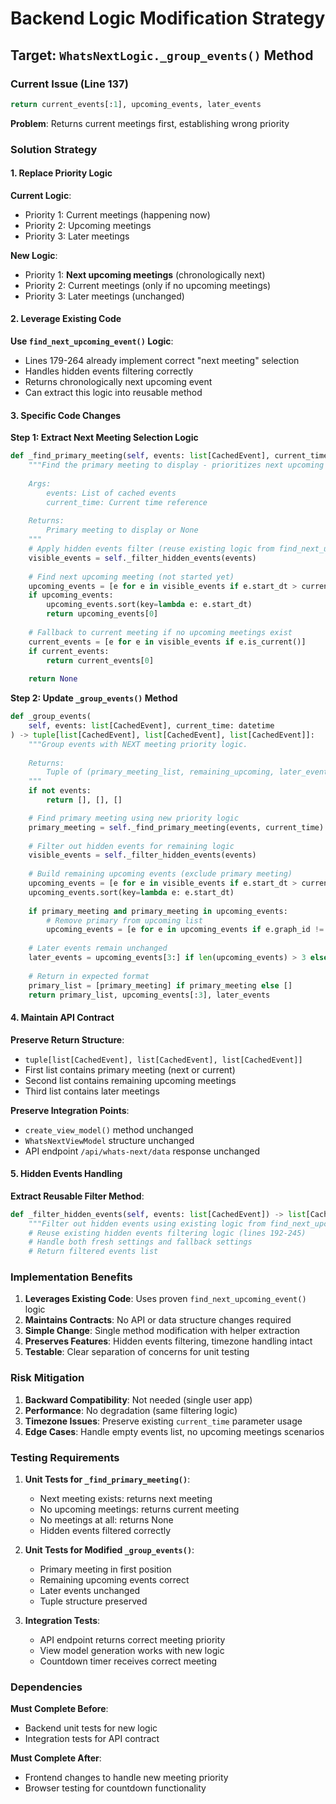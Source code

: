 # Backend Logic Modification Strategy

## Target: `WhatsNextLogic._group_events()` Method

### Current Issue (Line 137)
```python
return current_events[:1], upcoming_events, later_events
```
**Problem**: Returns current meetings first, establishing wrong priority

### Solution Strategy

#### 1. Replace Priority Logic
**Current Logic**: 
- Priority 1: Current meetings (happening now)
- Priority 2: Upcoming meetings 
- Priority 3: Later meetings

**New Logic**:
- Priority 1: **Next upcoming meetings** (chronologically next)
- Priority 2: Current meetings (only if no upcoming meetings)
- Priority 3: Later meetings (unchanged)

#### 2. Leverage Existing Code
**Use `find_next_upcoming_event()` Logic**:
- Lines 179-264 already implement correct "next meeting" selection
- Handles hidden events filtering correctly
- Returns chronologically next upcoming event
- Can extract this logic into reusable method

#### 3. Specific Code Changes

**Step 1: Extract Next Meeting Selection Logic**
```python
def _find_primary_meeting(self, events: list[CachedEvent], current_time: datetime) -> Optional[CachedEvent]:
    """Find the primary meeting to display - prioritizes next upcoming over current.
    
    Args:
        events: List of cached events
        current_time: Current time reference
        
    Returns:
        Primary meeting to display or None
    """
    # Apply hidden events filter (reuse existing logic from find_next_upcoming_event)
    visible_events = self._filter_hidden_events(events)
    
    # Find next upcoming meeting (not started yet)
    upcoming_events = [e for e in visible_events if e.start_dt > current_time]
    if upcoming_events:
        upcoming_events.sort(key=lambda e: e.start_dt)
        return upcoming_events[0]
    
    # Fallback to current meeting if no upcoming meetings exist
    current_events = [e for e in visible_events if e.is_current()]
    if current_events:
        return current_events[0]
        
    return None
```

**Step 2: Update `_group_events()` Method**
```python
def _group_events(
    self, events: list[CachedEvent], current_time: datetime
) -> tuple[list[CachedEvent], list[CachedEvent], list[CachedEvent]]:
    """Group events with NEXT meeting priority logic.
    
    Returns:
        Tuple of (primary_meeting_list, remaining_upcoming, later_events)
    """
    if not events:
        return [], [], []

    # Find primary meeting using new priority logic
    primary_meeting = self._find_primary_meeting(events, current_time)
    
    # Filter out hidden events for remaining logic
    visible_events = self._filter_hidden_events(events)
    
    # Build remaining upcoming events (exclude primary meeting)
    upcoming_events = [e for e in visible_events if e.start_dt > current_time]
    upcoming_events.sort(key=lambda e: e.start_dt)
    
    if primary_meeting and primary_meeting in upcoming_events:
        # Remove primary from upcoming list
        upcoming_events = [e for e in upcoming_events if e.graph_id != primary_meeting.graph_id]
    
    # Later events remain unchanged
    later_events = upcoming_events[3:] if len(upcoming_events) > 3 else []
    
    # Return in expected format
    primary_list = [primary_meeting] if primary_meeting else []
    return primary_list, upcoming_events[:3], later_events
```

#### 4. Maintain API Contract
**Preserve Return Structure**:
- `tuple[list[CachedEvent], list[CachedEvent], list[CachedEvent]]`
- First list contains primary meeting (next or current)
- Second list contains remaining upcoming meetings  
- Third list contains later meetings

**Preserve Integration Points**:
- `create_view_model()` method unchanged
- `WhatsNextViewModel` structure unchanged
- API endpoint `/api/whats-next/data` response unchanged

#### 5. Hidden Events Handling
**Extract Reusable Filter Method**:
```python
def _filter_hidden_events(self, events: list[CachedEvent]) -> list[CachedEvent]:
    """Filter out hidden events using existing logic from find_next_upcoming_event."""
    # Reuse existing hidden events filtering logic (lines 192-245)
    # Handle both fresh settings and fallback settings
    # Return filtered events list
```

### Implementation Benefits

1. **Leverages Existing Code**: Uses proven `find_next_upcoming_event()` logic
2. **Maintains Contracts**: No API or data structure changes required
3. **Simple Change**: Single method modification with helper extraction
4. **Preserves Features**: Hidden events filtering, timezone handling intact
5. **Testable**: Clear separation of concerns for unit testing

### Risk Mitigation

1. **Backward Compatibility**: Not needed (single user app)
2. **Performance**: No degradation (same filtering logic)
3. **Timezone Issues**: Preserve existing `current_time` parameter usage
4. **Edge Cases**: Handle empty events list, no upcoming meetings scenarios

### Testing Requirements

1. **Unit Tests for `_find_primary_meeting()`**:
   - Next meeting exists: returns next meeting
   - No upcoming meetings: returns current meeting  
   - No meetings at all: returns None
   - Hidden events filtered correctly

2. **Unit Tests for Modified `_group_events()`**:
   - Primary meeting in first position
   - Remaining upcoming events correct
   - Later events unchanged
   - Tuple structure preserved

3. **Integration Tests**:
   - API endpoint returns correct meeting priority
   - View model generation works with new logic
   - Countdown timer receives correct meeting

### Dependencies

**Must Complete Before**:
- Backend unit tests for new logic
- Integration tests for API contract

**Must Complete After**:
- Frontend changes to handle new meeting priority
- Browser testing for countdown functionality